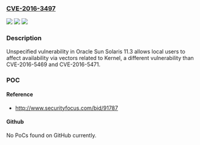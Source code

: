 ### [CVE-2016-3497](https://cve.mitre.org/cgi-bin/cvename.cgi?name=CVE-2016-3497)
![](https://img.shields.io/static/v1?label=Product&message=n%2Fa&color=blue)
![](https://img.shields.io/static/v1?label=Version&message=n%2Fa&color=blue)
![](https://img.shields.io/static/v1?label=Vulnerability&message=n%2Fa&color=brighgreen)

### Description

Unspecified vulnerability in Oracle Sun Solaris 11.3 allows local users to affect availability via vectors related to Kernel, a different vulnerability than CVE-2016-5469 and CVE-2016-5471.

### POC

#### Reference
- http://www.securityfocus.com/bid/91787

#### Github
No PoCs found on GitHub currently.

